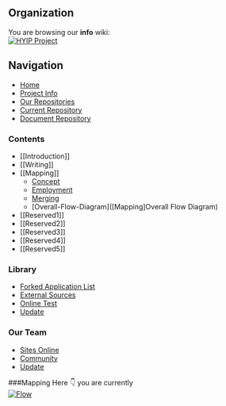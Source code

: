 ## Organization
You are browsing our **info** wiki:        
[![HYIP Project](https://avatars2.githubusercontent.com/u/8466209?v=3&s=460)](https://github.com/hyip)    
## Navigation
* [Home](https://github.com/hyip)
* [Project Info](https://github.com/hyip/info)
* [Our Repositories](https://github.com/hyip?tab=repositories)
* [Current Repository](https://github.com/hyip/info)
* [Document Repository](https://github.com/hyip/info/wiki)

### Contents
* [[Introduction]]
* [[Writing]]
* [[Mapping]]
    * [Concept]([Mapping]-Concept)
    * [Employment]([Mapping]-Employment)
    * [Merging]([Mapping]-Merging)
    * [Overall-Flow-Diagram]([Mapping]Overall Flow Diagram)
* [[Reserved1]]
* [[Reserved2]]
* [[Reserved3]]
* [[Reserved4]]
* [[Reserved5]]

### Library
* [Forked Application List](%5BHOW-TO%5D-Installation)
* [External Sources](%5BHOW-TO%5D-How-To-Blog)
* [Online Test](%5BHOW-TO%5D-Pagination)
* [Update](%5BHOW-TO%5D-Using-Nginx-with-Phile)

### Our Team
* [Sites Online](%5BCOMMUNITY%5D-Sites-using-Phile)
* [Community](%5BCOMMUNITY%5D-Plugins)
* [Update](%5BCOMMUNITY%5D-Themes)

###Mapping
Here :point_down: you are currently         
[![Flow](https://hyipworld.github.io/images/github/doc/info.png)](https://github.com/hyip/info/wiki/%5BFlow%5D-Overall-Flow-Diagram)    